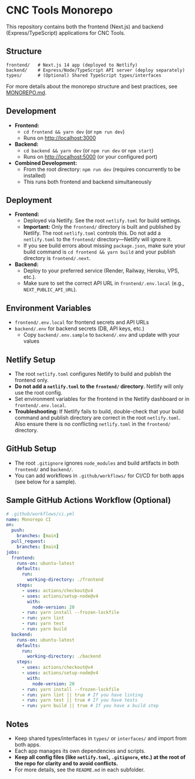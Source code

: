 # CNC Tools Monorepo

This repository contains both the frontend (Next.js) and backend (Express/TypeScript) applications for CNC Tools.

## Structure

```
frontend/   # Next.js 14 app (deployed to Netlify)
backend/    # Express/Node/TypeScript API server (deploy separately)
types/      # (Optional) Shared TypeScript types/interfaces
```

For more details about the monorepo structure and best practices, see [MONOREPO.md](./MONOREPO.md).

## Development

- **Frontend:**
  - `cd frontend && yarn dev` (or `npm run dev`)
  - Runs on [http://localhost:3000](http://localhost:3000)
- **Backend:**
  - `cd backend && yarn dev` (or `npm run dev` or `npm start`)
  - Runs on [http://localhost:5000](http://localhost:5000) (or your configured port)
- **Combined Development:**
  - From the root directory: `npm run dev` (requires concurrently to be installed)
  - This runs both frontend and backend simultaneously

## Deployment

- **Frontend:**
  - Deployed via Netlify. See the root `netlify.toml` for build settings.
  - **Important:** Only the `frontend/` directory is built and published by Netlify. The root `netlify.toml` controls this. Do not add a `netlify.toml` to the `frontend/` directory—Netlify will ignore it.
  - If you see build errors about missing `package.json`, make sure your build command is `cd frontend && yarn build` and your publish directory is `frontend/.next`.
- **Backend:**
  - Deploy to your preferred service (Render, Railway, Heroku, VPS, etc.).
  - Make sure to set the correct API URL in `frontend/.env.local` (e.g., `NEXT_PUBLIC_API_URL`).

## Environment Variables

- `frontend/.env.local` for frontend secrets and API URLs
- `backend/.env` for backend secrets (DB, API keys, etc.)
  - Copy `backend/.env.sample` to `backend/.env` and update with your values

## Netlify Setup

- The root `netlify.toml` configures Netlify to build and publish the frontend only.
- **Do not add a `netlify.toml` to the `frontend/` directory.** Netlify will only use the root config.
- Set environment variables for the frontend in the Netlify dashboard or in `frontend/.env.local`.
- **Troubleshooting:** If Netlify fails to build, double-check that your build command and publish directory are correct in the root `netlify.toml`. Also ensure there is no conflicting `netlify.toml` in the `frontend/` directory.

## GitHub Setup

- The root `.gitignore` ignores `node_modules` and build artifacts in both `frontend/` and `backend/`.
- You can add workflows in `.github/workflows/` for CI/CD for both apps (see below for a sample).

## Sample GitHub Actions Workflow (Optional)

```yaml
# .github/workflows/ci.yml
name: Monorepo CI
on:
  push:
    branches: [main]
  pull_request:
    branches: [main]
jobs:
  frontend:
    runs-on: ubuntu-latest
    defaults:
      run:
        working-directory: ./frontend
    steps:
      - uses: actions/checkout@v4
      - uses: actions/setup-node@v4
        with:
          node-version: 20
      - run: yarn install --frozen-lockfile
      - run: yarn lint
      - run: yarn test
      - run: yarn build
  backend:
    runs-on: ubuntu-latest
    defaults:
      run:
        working-directory: ./backend
    steps:
      - uses: actions/checkout@v4
      - uses: actions/setup-node@v4
        with:
          node-version: 20
      - run: yarn install --frozen-lockfile
      - run: yarn lint || true # If you have linting
      - run: yarn test || true # If you have tests
      - run: yarn build || true # If you have a build step
```

## Notes

- Keep shared types/interfaces in `types/` or `interfaces/` and import from both apps.
- Each app manages its own dependencies and scripts.
- **Keep all config files (like `netlify.toml`, `.gitignore`, etc.) at the root of the repo for clarity and to avoid conflicts.**
- For more details, see the `README.md` in each subfolder.
